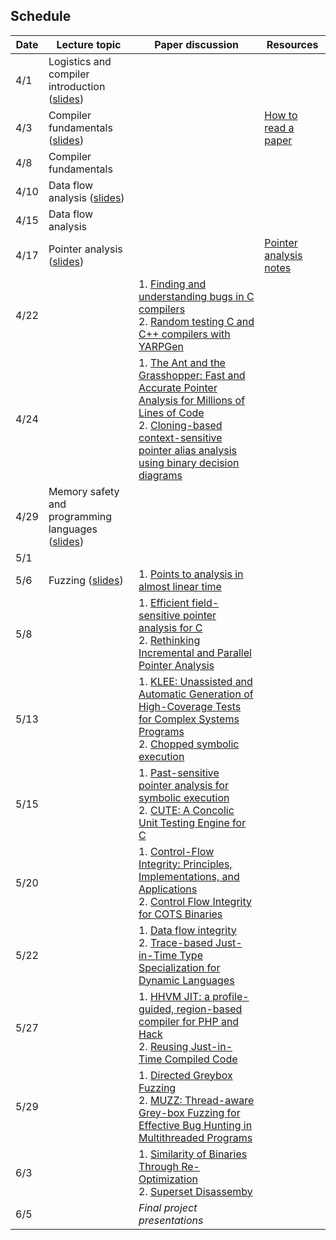 ## Schedule

| **Date** | **Lecture topic** | **Paper discussion** | **Resources** |
|----------|-------------------|----------------------|---------------|
| 4/1  | Logistics and compiler introduction ([slides](slides/1_logistics_compiler_intro.pptx))  | |  |
| 4/3  | Compiler fundamentals ([slides](slides/2_compiler_fundamentals.pptx))                | |  [How to read a paper](https://web.stanford.edu/class/ee384m/Handouts/HowtoReadPaper.pdf) |
| 4/8  | Compiler fundamentals                 | |  |
| 4/10 | Data flow analysis ([slides](slides/3_data_flow_analysis.pptx)) | |  | 
| 4/15 | Data flow analysis                    | |  |
| 4/17 | Pointer analysis ([slides](slides/4_pointer_analysis.pptx))                     | | [Pointer analysis notes](https://yanniss.github.io/points-to-tutorial15.pdf)|
| 4/22 |                                       | 1. [Finding and understanding bugs in C compilers](https://dl.acm.org/doi/10.1145/1993316.1993532) <br/> 2. [Random testing C and C++ compilers with YARPGen](https://dl.acm.org/doi/10.1145/3428264)|  | 
| 4/24 |                                       |  1. [The Ant and the Grasshopper: Fast and Accurate Pointer Analysis for Millions of Lines of Code](https://www.cs.utexas.edu/~lin/papers/pldi07.pdf) <br/> 2. [Cloning-based context-sensitive pointer alias analysis using binary decision diagrams](https://dl.acm.org/doi/10.1145/996841.996859) | |
| 4/29 | Memory safety and programming languages ([slides](slides/5_memory_safety.pptx)) |  | |
| 5/1  |  | | | 
| 5/6  | Fuzzing ([slides](slides/10_fuzzing.pptx))  | 1. [Points to analysis in almost linear time](https://dl.acm.org/doi/10.1145/237721.237727) | | 
| 5/8  |                                       | 1. [Efficient field-sensitive pointer analysis for C](https://dl.acm.org/doi/10.1145/1290520.1290524) <br/> 2. [Rethinking Incremental and Parallel Pointer Analysis](https://dl.acm.org/doi/10.1145/3293606) | |
| 5/13 |                                       | 1. [KLEE: Unassisted and Automatic Generation of High-Coverage Tests for Complex Systems Programs](https://llvm.org/pubs/2008-12-OSDI-KLEE.pdf) <br/> 2. [Chopped symbolic execution](https://dl.acm.org/doi/10.1145/3180155.3180251) | |
| 5/15 |                                       | 1. [Past-sensitive pointer analysis for symbolic execution](https://dl.acm.org/doi/10.1145/3368089.3409698) <br/> 2. [CUTE: A Concolic Unit Testing Engine for C](https://dl.acm.org/doi/10.1145/1095430.1081750) | |
| 5/20 |                                       | 1. [Control-Flow Integrity: Principles, Implementations, and Applications](https://www.cs.columbia.edu/~suman/secure_sw_devel/p340-abadi.pdf) <br/> 2. [Control Flow Integrity for COTS Binaries](https://www.usenix.org/conference/usenixsecurity13/technical-sessions/presentation/zhang) | | 
| 5/22 |                                       | 1. [Data flow integrity](https://www.usenix.org/legacy/event/osdi06/tech/full_papers/castro/castro.pdf) <br/> 2. [Trace-based Just-in-Time Type Specialization for Dynamic Languages](https://dl.acm.org/doi/10.1145/1543135.1542528) | | 
| 5/27 |                                       | 1. [HHVM JIT: a profile-guided, region-based compiler for PHP and Hack](https://dl.acm.org/doi/10.1145/3192366.3192374) <br/> 2. [Reusing Just-in-Time Compiled Code](https://dl.acm.org/doi/10.1145/3622839) | | 
| 5/29 |                                       | 1. [Directed Greybox Fuzzing](https://dl.acm.org/doi/10.1145/3133956.3134020) <br/> 2. [MUZZ: Thread-aware Grey-box Fuzzing for Effective Bug Hunting in Multithreaded Programs](https://www.usenix.org/conference/usenixsecurity20/presentation/chen-hongxu)  | | 
| 6/3  |                                       | 1. [Similarity of Binaries Through Re-Optimization](https://dl.acm.org/doi/abs/10.1145/3140587.3062387) <br/> 2. [Superset Disassemby](https://personal.utdallas.edu/~hamlen/bauman18ndss.pdf) | | 
| 6/5  |                                       | _Final project presentations_| |


